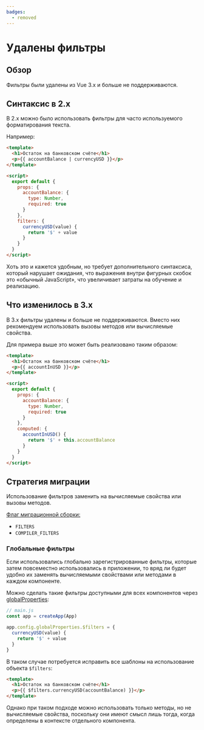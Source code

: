 ```yaml
---
badges:
  - removed
---
```


# Удалены фильтры <MigrationBadges :badges="$frontmatter.badges" />

## Обзор

Фильтры были удалены из Vue 3.x и больше не поддерживаются.

## Синтаксис в 2.x

В 2.x можно было использовать фильтры для часто используемого форматирования текста.

Например:

```html
<template>
  <h1>Остаток на банковском счёте</h1>
  <p>{{ accountBalance | currencyUSD }}</p>
</template>

<script>
  export default {
    props: {
      accountBalance: {
        type: Number,
        required: true
      }
    },
    filters: {
      currencyUSD(value) {
        return '$' + value
      }
    }
  }
</script>
```

Хоть это и кажется удобным, но требует дополнительного синтаксиса, который нарушает ожидания, что выражения внутри фигурных скобок это «обычный JavaScript», что увеличивает затраты на обучение и реализацию.

## Что изменилось в 3.x

В 3.x фильтры удалены и больше не поддерживаются. Вместо них рекомендуем использовать вызовы методов или вычисляемые свойства.

Для примера выше это может быть реализовано таким образом:

```html
<template>
  <h1>Остаток на банковском счёте</h1>
  <p>{{ accountInUSD }}</p>
</template>

<script>
  export default {
    props: {
      accountBalance: {
        type: Number,
        required: true
      }
    },
    computed: {
      accountInUSD() {
        return '$' + this.accountBalance
      }
    }
  }
</script>
```

## Стратегия миграции

Использование фильтров заменить на вычисляемые свойства или вызовы методов.

[Флаг миграционной сборки:](../migration-build.html#compat-configuration)

- `FILTERS`
- `COMPILER_FILTERS`

### Глобальные фильтры

Если использовались глобально зарегистрированные фильтры, которые затем повсеместно использовались в приложении, то вряд ли будет удобно их заменять вычисляемыми свойствами или методами в каждом компоненте.

Можно сделать такие фильтры доступными для всех компонентов через [globalProperties](https://ru.vuejs.org/api/application.html#app-config-globalproperties):

```js
// main.js
const app = createApp(App)

app.config.globalProperties.$filters = {
  currencyUSD(value) {
    return '$' + value
  }
}
```

В таком случае потребуется исправить все шаблоны на использование объекта `$filters`:

```html
<template>
  <h1>Остаток на банковском счёте</h1>
  <p>{{ $filters.currencyUSD(accountBalance) }}</p>
</template>
```

Однако при таком подходе можно использовать только методы, но не вычисляемые свойства, поскольку они имеют смысл лишь тогда, когда определены в контексте отдельного компонента.
